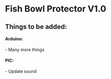 Fish Bowl Protector V1.0
========================

<h2>Things to be added:</h2>

<h4>Arduino:</h4>
	- Many more things

<h4>PIC:</h4>
	- Update sound